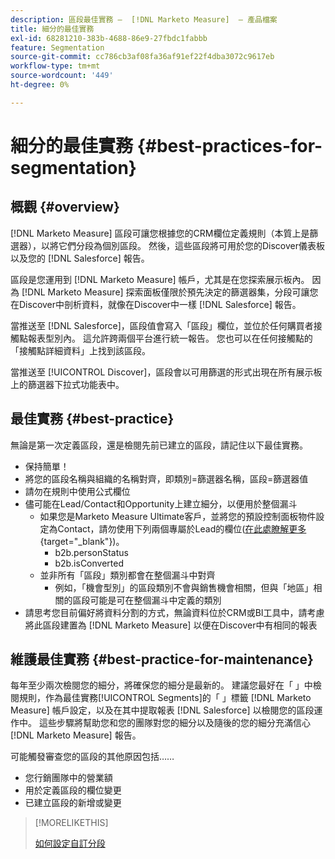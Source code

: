```yaml
---
description: 區段最佳實務 —  [!DNL Marketo Measure]  — 產品檔案
title: 細分的最佳實務
exl-id: 68281210-383b-4688-86e9-27fbdc1fabbb
feature: Segmentation
source-git-commit: cc786cb3af08fa36af91ef22f4dba3072c9617eb
workflow-type: tm+mt
source-wordcount: '449'
ht-degree: 0%

---
```


# 細分的最佳實務 {#best-practices-for-segmentation}

## 概觀 {#overview}

[!DNL Marketo Measure] 區段可讓您根據您的CRM欄位定義規則（本質上是篩選器），以將它們分段為個別區段。 然後，這些區段將可用於您的Discover儀表板以及您的 [!DNL Salesforce] 報告。

區段是您運用到 [!DNL Marketo Measure] 帳戶，尤其是在您探索展示板內。 因為 [!DNL Marketo Measure] 探索面板僅限於預先決定的篩選器集，分段可讓您在Discover中剖析資料，就像在Discover中一樣 [!DNL Salesforce] 報告。

當推送至 [!DNL Salesforce]，區段值會寫入「區段」欄位，並位於任何購買者接觸點報表型別內。 這允許跨兩個平台進行統一報告。 您也可以在任何接觸點的「接觸點詳細資料」上找到該區段。

當推送至 [!UICONTROL Discover]，區段會以可用篩選的形式出現在所有展示板上的篩選器下拉式功能表中。

## 最佳實務 {#best-practice}

無論是第一次定義區段，還是檢閱先前已建立的區段，請記住以下最佳實務。

* 保持簡單！
* 將您的區段名稱與組織的名稱對齊，即類別=篩選器名稱，區段=篩選器值
* 請勿在規則中使用公式欄位
* 儘可能在Lead/Contact和Opportunity上建立細分，以便用於整個漏斗
   * 如果您是Marketo Measure Ultimate客戶，並將您的預設控制面板物件設定為Contact，請勿使用下列兩個專屬於Lead的欄位([在此處瞭解更多](/help/marketo-measure-ultimate/data-integrity-requirement.md){target="_blank"})。
      * b2b.personStatus
      * b2b.isConverted
   * 並非所有「區段」類別都會在整個漏斗中對齊
      * 例如，「機會型別」的區段類別不會與銷售機會相關，但與「地區」相關的區段可能是可在整個漏斗中定義的類別
* 請思考您目前偏好將資料分割的方式，無論資料位於CRM或BI工具中，請考慮將此區段建置為 [!DNL Marketo Measure] 以便在Discover中有相同的報表

## 維護最佳實務 {#best-practice-for-maintenance}

每年至少兩次檢閱您的細分，將確保您的細分是最新的。 建議您最好在「 」中檢閱規則，作為最佳實務[!UICONTROL Segments]的「 」標籤 [!DNL Marketo Measure] 帳戶設定，以及在其中提取報表 [!DNL Salesforce] 以檢閱您的區段運作中。 這些步驟將幫助您和您的團隊對您的細分以及隨後的您的細分充滿信心 [!DNL Marketo Measure] 報告。

可能觸發審查您的區段的其他原因包括……

* 您行銷團隊中的營業額
* 用於定義區段的欄位變更
* 已建立區段的新增或變更

>[!MORELIKETHIS]
>
>[如何設定自訂分段](/help/advanced-marketo-measure-features/segmentation/custom-segmentation.md)
